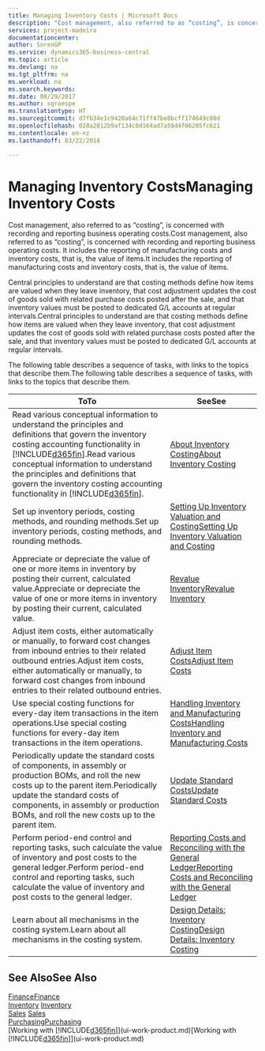 ```yaml
---
title: Managing Inventory Costs | Microsoft Docs
description: "Cost management, also referred to as “costing”, is concerned with recording and reporting business operating costs. It includes the reporting of manufacturing costs and inventory costs, that is, the value of items."
services: project-madeira
documentationcenter: 
author: SorenGP
ms.service: dynamics365-business-central
ms.topic: article
ms.devlang: na
ms.tgt_pltfrm: na
ms.workload: na
ms.search.keywords: 
ms.date: 08/29/2017
ms.author: sgroespe
ms.translationtype: HT
ms.sourcegitcommit: d7fb34e1c9428a64c71ff47be8bcff174649c00d
ms.openlocfilehash: 028a2812b9af134c8d164ad7a59d4f06205fc621
ms.contentlocale: en-nz
ms.lasthandoff: 03/22/2018

---
```

# <a name="managing-inventory-costs"></a><span data-ttu-id="3a916-104">Managing Inventory Costs</span><span class="sxs-lookup"><span data-stu-id="3a916-104">Managing Inventory Costs</span></span>
<span data-ttu-id="3a916-105">Cost management, also referred to as “costing”, is concerned with recording and reporting business operating costs.</span><span class="sxs-lookup"><span data-stu-id="3a916-105">Cost management, also referred to as “costing”, is concerned with recording and reporting business operating costs.</span></span> <span data-ttu-id="3a916-106">It includes the reporting of manufacturing costs and inventory costs, that is, the value of items.</span><span class="sxs-lookup"><span data-stu-id="3a916-106">It includes the reporting of manufacturing costs and inventory costs, that is, the value of items.</span></span>   

<span data-ttu-id="3a916-107">Central principles to understand are that costing methods define how items are valued when they leave inventory, that cost adjustment updates the cost of goods sold with related purchase costs posted after the sale, and that inventory values must be posted to dedicated G/L accounts at regular intervals.</span><span class="sxs-lookup"><span data-stu-id="3a916-107">Central principles to understand are that costing methods define how items are valued when they leave inventory, that cost adjustment updates the cost of goods sold with related purchase costs posted after the sale, and that inventory values must be posted to dedicated G/L accounts at regular intervals.</span></span>

<span data-ttu-id="3a916-108">The following table describes a sequence of tasks, with links to the topics that describe them.</span><span class="sxs-lookup"><span data-stu-id="3a916-108">The following table describes a sequence of tasks, with links to the topics that describe them.</span></span>

|<span data-ttu-id="3a916-109">**To**</span><span class="sxs-lookup"><span data-stu-id="3a916-109">**To**</span></span>|<span data-ttu-id="3a916-110">**See**</span><span class="sxs-lookup"><span data-stu-id="3a916-110">**See**</span></span>|  
|------------|-------------|  
|<span data-ttu-id="3a916-111">Read various conceptual information to understand the principles and definitions that govern the inventory costing accounting functionality in [!INCLUDE[d365fin](includes/d365fin_md.md)].</span><span class="sxs-lookup"><span data-stu-id="3a916-111">Read various conceptual information to understand the principles and definitions that govern the inventory costing accounting functionality in [!INCLUDE[d365fin](includes/d365fin_md.md)].</span></span>|[<span data-ttu-id="3a916-112">About Inventory Costing</span><span class="sxs-lookup"><span data-stu-id="3a916-112">About Inventory Costing</span></span>](finance-learn-about-costing.md)|  
|<span data-ttu-id="3a916-113">Set up inventory periods, costing methods, and rounding methods.</span><span class="sxs-lookup"><span data-stu-id="3a916-113">Set up inventory periods, costing methods, and rounding methods.</span></span>|[<span data-ttu-id="3a916-114">Setting Up Inventory Valuation and Costing</span><span class="sxs-lookup"><span data-stu-id="3a916-114">Setting Up Inventory Valuation and Costing</span></span>](finance-set-up-inventory-valuation-and-costing.md)|
|<span data-ttu-id="3a916-115">Appreciate or depreciate the value of one or more items in inventory by posting their current, calculated value.</span><span class="sxs-lookup"><span data-stu-id="3a916-115">Appreciate or depreciate the value of one or more items in inventory by posting their current, calculated value.</span></span>|[<span data-ttu-id="3a916-116">Revalue Inventory</span><span class="sxs-lookup"><span data-stu-id="3a916-116">Revalue Inventory</span></span>](inventory-how-revalue-inventory.md)|
|<span data-ttu-id="3a916-117">Adjust item costs, either automatically or manually, to forward cost changes from inbound entries to their related outbound entries.</span><span class="sxs-lookup"><span data-stu-id="3a916-117">Adjust item costs, either automatically or manually, to forward cost changes from inbound entries to their related outbound entries.</span></span>|[<span data-ttu-id="3a916-118">Adjust Item Costs</span><span class="sxs-lookup"><span data-stu-id="3a916-118">Adjust Item Costs</span></span>](inventory-how-adjust-item-costs.md)|
|<span data-ttu-id="3a916-119">Use special costing functions for every-day item transactions in the item operations.</span><span class="sxs-lookup"><span data-stu-id="3a916-119">Use special costing functions for every-day item transactions in the item operations.</span></span>|[<span data-ttu-id="3a916-120">Handling Inventory and Manufacturing Costs</span><span class="sxs-lookup"><span data-stu-id="3a916-120">Handling Inventory and Manufacturing Costs</span></span>](finance-handle-inventory-and-manufacturing-costs.md)|  
|<span data-ttu-id="3a916-121">Periodically update the standard costs of components, in assembly or production BOMs, and roll the new costs up to the parent item.</span><span class="sxs-lookup"><span data-stu-id="3a916-121">Periodically update the standard costs of components, in assembly or production BOMs, and roll the new costs up to the parent item.</span></span>|[<span data-ttu-id="3a916-122">Update Standard Costs</span><span class="sxs-lookup"><span data-stu-id="3a916-122">Update Standard Costs</span></span>](finance-how-to-update-standard-costs.md)|
|<span data-ttu-id="3a916-123">Perform period-end control and reporting tasks, such calculate the value of inventory and post costs to the general ledger.</span><span class="sxs-lookup"><span data-stu-id="3a916-123">Perform period-end control and reporting tasks, such calculate the value of inventory and post costs to the general ledger.</span></span>|[<span data-ttu-id="3a916-124">Reporting Costs and Reconciling with the General Ledger</span><span class="sxs-lookup"><span data-stu-id="3a916-124">Reporting Costs and Reconciling with the General Ledger</span></span>](finance-report-costs-and-reconcile-with-the-general-ledger.md)|  
|<span data-ttu-id="3a916-125">Learn about all mechanisms in the costing system.</span><span class="sxs-lookup"><span data-stu-id="3a916-125">Learn about all mechanisms in the costing system.</span></span>|[<span data-ttu-id="3a916-126">Design Details: Inventory Costing</span><span class="sxs-lookup"><span data-stu-id="3a916-126">Design Details: Inventory Costing</span></span>](design-details-inventory-costing.md)|  

## <a name="see-also"></a><span data-ttu-id="3a916-127">See Also</span><span class="sxs-lookup"><span data-stu-id="3a916-127">See Also</span></span>  
 [<span data-ttu-id="3a916-128">Finance</span><span class="sxs-lookup"><span data-stu-id="3a916-128">Finance</span></span>](finance.md)  
 <span data-ttu-id="3a916-129">[Inventory](inventory-manage-inventory.md) </span><span class="sxs-lookup"><span data-stu-id="3a916-129">[Inventory](inventory-manage-inventory.md) </span></span>  
 <span data-ttu-id="3a916-130">[Sales](sales-manage-sales.md) </span><span class="sxs-lookup"><span data-stu-id="3a916-130">[Sales](sales-manage-sales.md) </span></span>  
 [<span data-ttu-id="3a916-131">Purchasing</span><span class="sxs-lookup"><span data-stu-id="3a916-131">Purchasing</span></span>](purchasing-manage-purchasing.md)  
 <span data-ttu-id="3a916-132">[Working with [!INCLUDE[d365fin](includes/d365fin_md.md)]](ui-work-product.md)</span><span class="sxs-lookup"><span data-stu-id="3a916-132">[Working with [!INCLUDE[d365fin](includes/d365fin_md.md)]](ui-work-product.md)</span></span>

